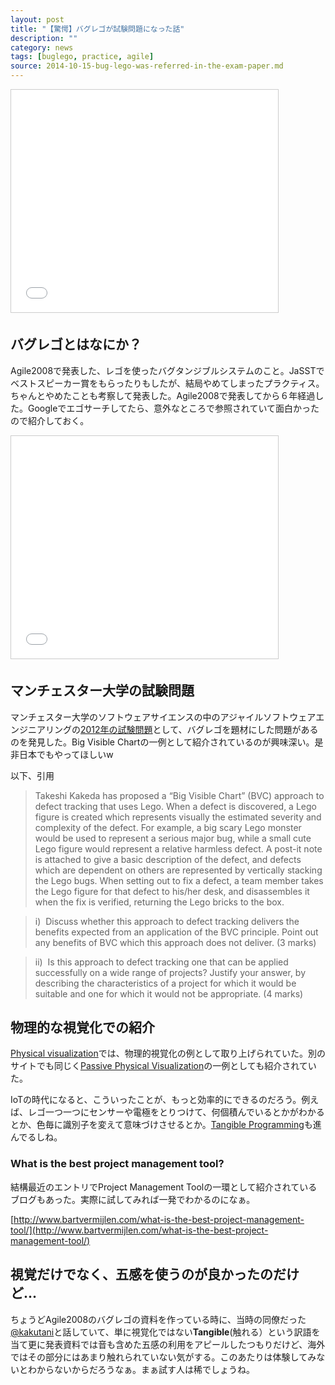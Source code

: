 ```yaml
---
layout: post
title: "【驚愕】バグレゴが試験問題になった話"
description: ""
category: news
tags: [buglego, practice, agile]
source: 2014-10-15-bug-lego-was-referred-in-the-exam-paper.md
---
```


<iframe src="//www.slideshare.net/slideshow/embed_code/543145" width="427" height="356" frameborder="0" marginwidth="0" marginheight="0" scrolling="no" style="border:1px solid #CCC; border-width:1px; margin-bottom:5px; max-width: 100%;" allowfullscreen> </iframe>

## バグレゴとはなにか？

Agile2008で発表した、レゴを使ったバグタンジブルシステムのこと。JaSSTでベストスピーカー賞をもらったりもしたが、結局やめてしまったプラクティス。ちゃんとやめたことも考察して発表した。Agile2008で発表してから６年経過した。Googleでエゴサーチしてたら、意外なところで参照されていて面白かったので紹介しておく。

<iframe src="//www.slideshare.net/slideshow/embed_code/265535" width="427" height="356" frameborder="0" marginwidth="0" marginheight="0" scrolling="no" style="border:1px solid #CCC; border-width:1px; margin-bottom:5px; max-width: 100%;" allowfullscreen> </iframe>

## マンチェスター大学の試験問題

マンチェスター大学のソフトウェアサイエンスの中のアジャイルソフトウェアエンジニアリングの[2012年の試験問題](http://studentnet.cs.manchester.ac.uk/assessment/exam_papers/UG_sem1_2011/COMP33711.pdf)として、バグレゴを題材にした問題があるのを発見した。Big Visible Chartの一例として紹介されているのが興味深い。是非日本でもやってほしいw

以下、引用

> Takeshi Kakeda has proposed a “Big Visible Chart” (BVC) approach to defect tracking that uses Lego. When a defect is discovered, a Lego figure is created which represents visually the estimated severity and complexity of the defect. For example, a big scary Lego monster would be used to represent a serious major bug, while a small cute Lego figure would represent a relative harmless defect. A post-it note is attached to give a basic description of the defect, and defects which are dependent on others are represented by vertically stacking the Lego bugs. When setting out to fix a defect, a team member takes the Lego figure for that defect to his/her desk, and disassembles it when the fix is verified, returning the Lego bricks to the box.

> i)  Discuss whether this approach to defect tracking delivers the benefits expected from an application of the BVC principle. Point out any benefits of BVC which this approach does not deliver. (3 marks)

> ii)  Is this approach to defect tracking one that can be applied successfully on a wide range of projects? Justify your answer, by describing the characteristics of a project for which it would be suitable and one for which it would not be appropriate. (4 marks)

## 物理的な視覚化での紹介

[Physical visualization](http://edutechwiki.unige.ch/en/Physical_visualization)では、物理的視覚化の例として取り上げられていた。別のサイトでも同じく[Passive Physical Visualization](http://www.aviz.fr/Research/PassivePhysicalVisualizations)の一例としても紹介されていた。

IoTの時代になると、こういったことが、もっと効率的にできるのだろう。例えば、レゴ一つ一つにセンサーや電極をとりつけて、何個積んでいるとかがわかるとか、色毎に識別子を変えて意味づけさせるとか。[Tangible Programming](https://extrasensoryobjects.wordpress.com/2013/07/27/tangible-programming/)も進んでるしね。

### What is the best project management tool?

結構最近のエントリでProject Management Toolの一環として紹介されているブログもあった。実際に試してみれば一発でわかるのになぁ。

[http://www.bartvermijlen.com/what-is-the-best-project-management-tool/](http://www.bartvermijlen.com/what-is-the-best-project-management-tool/)

## 視覚だけでなく、五感を使うのが良かったのだけど...

ちょうどAgile2008のバグレゴの資料を作っている時に、当時の同僚だった[@kakutani](http://twitter.com/kakutani)と話していて、単に視覚化ではない**Tangible**(触れる）という訳語を当て更に発表資料では音も含めた五感の利用をアピールしたつもりだけど、海外ではその部分にはあまり触れられていない気がする。このあたりは体験してみないとわからないからだろうなぁ。まぁ試す人は稀でしょうね。



